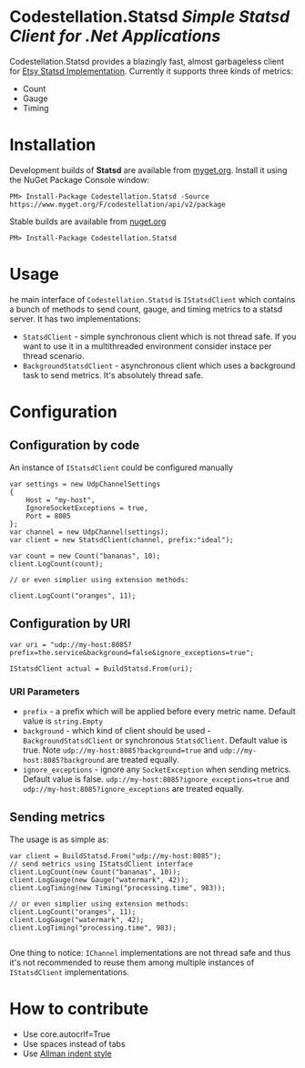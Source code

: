 # Codestellation.Statsd _Simple Statsd Client for .Net Applications_

Codestellation.Statsd provides a blazingly fast, almost garbageless client for [Etsy Statsd Implementation](https://github.com/etsy/statsd). Currently it supports three kinds of metrics:
* Count
* Gauge
* Timing

# Installation

Development builds of **Statsd** are available from [myget.org](https://www.myget.org/feed/Packages/codestellation). Install it using the NuGet Package Console window:

```
PM> Install-Package Codestellation.Statsd -Source https://www.myget.org/F/codestellation/api/v2/package
```

Stable builds are available from [nuget.org](https://nuget.org)

```
PM> Install-Package Codestellation.Statsd
```

# Usage

he main interface of  `Codestellation.Statsd` is `IStatsdClient` which contains a bunch of methods to send count, gauge, and timing metrics to a statsd server. It has two implementations: 
* `StatsdClient` - simple synchronous client which is not thread safe. If you want to use it in a multithreaded environment consider instace per thread scenario.
* `BackgroundStatsdClient` - asynchronous client which uses a background task to send metrics. It's absolutely thread safe. 

# Configuration
## Configuration by code
An instance of `IStatsdClient` could be configured manually
```
var settings = new UdpChannelSettings
{
    Host = "my-host",
    IgnoreSocketExceptions = true,
    Port = 8085
};
var channel = new UdpChannel(settings);
var client = new StatsdClient(channel, prefix:"ideal");

var count = new Count("bananas", 10);
client.LogCount(count);

// or even simplier using extension methods:

client.LogCount("oranges", 11);

```
## Configuration by URI

```
var uri = "udp://my-host:8085?prefix=the.service&background=false&ignore_exceptions=true";

IStatsdClient actual = BuildStatsd.From(uri);
```
### URI Parameters
* `prefix` - a prefix which will be applied before every metric name. Default value is `string.Empty`
* `background` - which kind of client should be used - `BackgroundStatsdClient` or synchronous `StatsdClient`. Default value is true.  Note  `udp://my-host:8085?background=true` and `udp://my-host:8085?background` are treated equally. 
* `ignore_exceptions` - ignore any `SocketException` when sending metrics. Default value is false. `udp://my-host:8085?ignore_exceptions=true` and `udp://my-host:8085?ignore_exceptions` are treated equally.


## Sending metrics

The usage is as simple as:
```
var client = BuildStatsd.From("udp://my-host:8085");
// send metrics using IStatsdClient interface
client.LogCount(new Count("bananas", 10));
client.LogGauge(new Gauge("watermark", 42));
client.LogTiming(new Timing("processing.time", 983));

// or even simplier using extension methods:
client.LogCount("oranges", 11);
client.LogGauge("watermark", 42);
client.LogTiming("processing.time", 983);


```

One thing to notice: `IChannel` implementations are not thread safe and thus it's not recommended to reuse them among multiple instances of `IStatsdClient` implementations.

# How to contribute

* Use core.autocrlf=True
* Use spaces instead of tabs
* Use [Allman indent style](https://en.wikipedia.org/wiki/Indent_style#Allman_style)